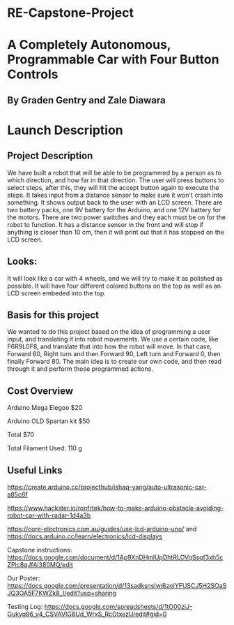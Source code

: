 # RE-Capstone-Project
# A Completely Autonomous, Programmable Car with Four Button Controls
## By Graden Gentry and Zale Diawara

# Launch Description

## Project Description
We have built a robot that will be able to be programmed by a person as to which direction, and how far in that direction. The user will press buttons to select steps, after this, they will hit the accept button again to execute the steps. It takes input from a distance sensor to make sure it won't crash into something. It shows output back to the user with an LCD screen. There are two battery packs, one 9V battery for the Arduino, and one 12V battery for the motors. There are two power switches and they each must be on for the robot to function. It has a distance sensor in the front and will stop if anything is closer than 10 cm, then it will print out that it has stopped on the LCD screen.

## Looks:
It will look like a car with 4 wheels, and we will try to make it as polished as possible.
It will have four different colored buttons on the top as well as an LCD screen embeded into the top.

## Basis for this project
We wanted to do this project based on the idea of programming a user input, and translating it into robot movements.
We use a certain code, like F6R9L0F8, and translate that into how the robot will move. In that case, Forward 60, Right turn and then Forward 90, Left turn and Forward 0, then finally Forward 80. The main idea is to create our own code, and then read through it and perform those programmed actions.

## Cost Overview

Arduino Mega Elegoo $20

Arduino OLD Spartan kit $50

Total $70

Total Filament Used: 110 g

## Useful Links
https://create.arduino.cc/projecthub/ishaq-yang/auto-ultrasonic-car-a85c6f

https://www.hackster.io/ronfrtek/how-to-make-arduino-obstacle-avoiding-robot-car-with-radar-1d4a3b

https://core-electronics.com.au/guides/use-lcd-arduino-uno/ and https://docs.arduino.cc/learn/electronics/lcd-displays

Capstone instructions: https://docs.google.com/document/d/1Ap9XnDHmlUpDhtRLOVqSsqf3xh5cZPlc8qJfAl380MQ/edit

Our Poster: https://docs.google.com/presentation/d/13sadksnsIwi6zoIYFUSCJ5H2SOaSJQ3OA5F7KWZk8_I/edit?usp=sharing

Testing Log: https://docs.google.com/spreadsheets/d/1tO00ziJ-Gukyq96_y4_CSVAVIG8Ud_WrxS_RcOtxezU/edit#gid=0
